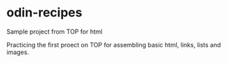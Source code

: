 # odin-recipes
Sample project from TOP for html

Practicing the first proect on TOP for assembling basic html, links, lists and images.
